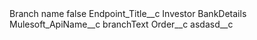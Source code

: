<?xml version="1.0" encoding="UTF-8"?>
<CustomMetadata xmlns="http://soap.sforce.com/2006/04/metadata" xmlns:xsi="http://www.w3.org/2001/XMLSchema-instance" xmlns:xsd="http://www.w3.org/2001/XMLSchema">
    <label>Branch name</label>
    <protected>false</protected>
    <values>
        <field>Endpoint_Title__c</field>
        <value xsi:type="xsd:string">Investor BankDetails</value>
    </values>
    <values>
        <field>Mulesoft_ApiName__c</field>
        <value xsi:type="xsd:string">branchText</value>
    </values>
    <values>
        <field>Order__c</field>
        <value xsi:nil="true"/>
    </values>
    <values>
        <field>asdasd__c</field>
        <value xsi:nil="true"/>
    </values>
</CustomMetadata>
